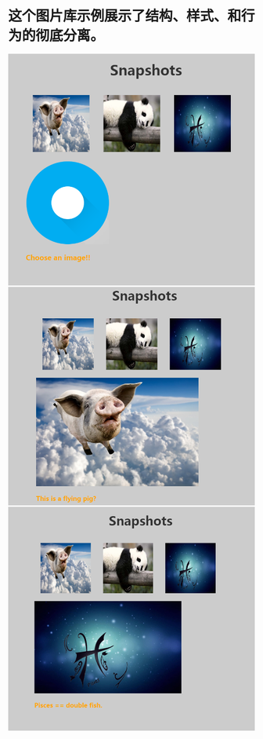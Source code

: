 # 这个图片库示例展示了结构、样式、和行为的彻底分离。
![image](https://github.com/XiaoXuanDi/Snapshots/raw/master/Screenshots/screenshots1.png)
![image](https://github.com/XiaoXuanDi/Snapshots/raw/master/Screenshots/screenshots2.png)
![image](https://github.com/XiaoXuanDi/Snapshots/raw/master/Screenshots/screenshots3.png)
